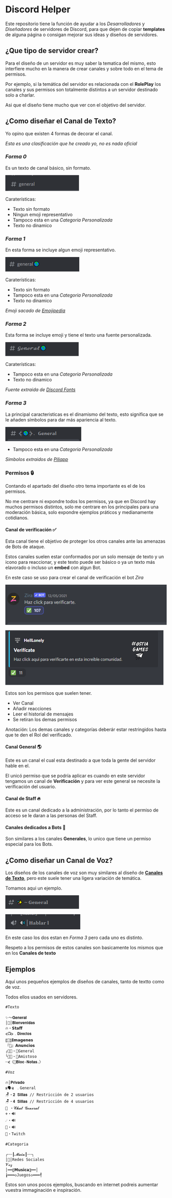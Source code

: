 # Discord Helper


Este repositorio tiene la función de ayudar a los _Desarrolladores_ y _Diseñadores_ de servidores de Discord, para que dejen de copiar **templates** de alguna página o consigan mejorar sus ideas y diseños de servidores.


## ¿Que tipo de servidor crear?

Para el diseño de un servidor es muy saber la tematica del mismo, esto interfiere mucho en la manera de crear canales y sobre todo en el tema de permisos.

Por ejemplo, si la temática del servidor es relacionada con el **RolePlay** los canales y sus permisos son totalmente distintos a un servidor destinado solo a charlar.

Asi que el diseño tiene mucho que ver con el objetivo del servidor.

##  ¿Como diseñar el **Canal de Texto**?

Yo opino que existen 4 formas de decorar el canal.

_Esta es una clasificación que he creado yo, no es nada oficial_

### _Forma 0_

Es un texto de canal básico, sin formato.

![forme0](img/forme0.png)

Caraterísticas:

+   Texto sin formato
+   Ningun emoji representativo
+   Tampoco esta en una _Categoria Personalizada_
+   Texto no dinamico



###  _Forma 1_

En esta forma se incluye algun emoji representativo.

![forme1](img/forme1.png)

Caraterísticas:

+   Texto sin formato
+   Tampoco esta en una _Categoria Personalizada_
+   Texto no dinamico


_Emoji sacado de [Emojipedia](https://emojipedia.org/es/)_

### _Forma 2_

Esta forma se incluye emoji y tiene el texto una fuente personalizada.

![forme2](img/forme2.png)

Caraterísticas:

+   Tampoco esta en una _Categoria Personalizada_
+   Texto no dinamico

_Fuente extraida de [Discord Fonts](https://lingojam.com/DiscordFonts)_

### _Forma 3_

La principal caracteristicas es el dinamismo del texto, esto significa que se le añaden símbolos para dar más apariencia al texto.

![forme3](img/forme3.png)

+   Tampoco esta en una _Categoria Personalizada_

_Simbolos extraidos de [Piliapp](https://es.piliapp.com/symbol/)_

### Permisos 🔒

Contando el apartado del diseño otro tema importante es el de los permisos.

No me centrare ni expondre todos los permisos, ya que en Discord hay muchos permisos distintos, solo me centrare en los principales para una moderación básica, solo expondre ejemplos práticos y medianamente cotidianos.

#### Canal de verificación ✅

Esta canal tiene el objetivo de proteger los otros canales ante las amenazas de Bots de ataque.

Estos canales suelen estar conformados por un solo mensaje de texto y un icono para reaccionar, y este texto puede ser básico o ya un texto más elavorado o incluso un **embed** con algun Bot.

En este caso se uso para crear el canal de verificación el bot _Zira_

![text1](img/text1.png)

![text1](img/text2.png)

Estos son los permisos que suelen tener.

+   Ver Canal
+   Añadir reacciones
+   Leer el historial de mensajes
+   Se retiran los demas permisos

Anotación: Los demas canales y categorías deberár estar restringidos hasta que te den el Rol del verificado.


#### Canal General 🌎

Este es un canal el cual esta destinado a que toda la gente del servidor hable en el.

El unicó permiso que se podría aplicar es cuando en este servidor tengamos un canal de **Verificación** y para ver este general se necesite la verificación del usuario.

#### Canal de Staff 🔥

Este es un canal dedicado a la administración, por lo tanto el permiso de acceso se le daran a las personas del Staff.

#### Canales dedicados a Bots 🤖

Son similares a los canales **Generales**, lo unico que tiene un permiso especial para los Bots.

## ¿Como diseñar un **Canal de Voz**?

Los diseños de los canales de voz son muy similares al diseño de [**Canales de Texto**](#¿como-diseñar-el-canal-de-texto), pero este suele tener una ligera variación de temática.

Tomamos aqui un ejemplo.

![gerer1](img/gerer0.png)

![gerer1](img/gerer1.png)

En este caso los dos estan en _Forma 3_ pero cada uno es distinto.

Respeto a los permisos de estos canales son basicamente los mismos que en los **Canales de texto**


## Ejemplos

Aquí unos pequeños ejemplos de diseños de canales, tanto de textto como de voz.

Todos ellos usados en servidores.

    #Texto

    ✨～𝐆𝐞𝐧𝐞𝐫𝐚𝐥 
    │🙌│𝐁𝐢𝐞𝐧𝐯𝐞𝐧𝐢𝐝𝐚𝐬
    🔥・𝗦𝘁𝗮𝗳𝗳
    ⦓📺⦔﹒𝗗𝗶𝗿𝗲𝗰𝘁𝗼𝘀
    〖🎴〗𝗜𝗺𝗮𝗴𝗲𝗻𝗲𝘀
    『📢』𝗔𝗻𝘂𝗻𝗰𝗶𝗼𝘀
    ╭᲼🔻・᲼General
    ╰᲼🔺・᲼Amistoso
    ┈⋞〈📝𝐁𝐥𝐨𝐜-𝐍𝐨𝐭𝐚𝐬．〉

    #Voz

    🔥│𝐏𝐫𝐢𝐯𝐚𝐝𝐨
    ⦕🗣⦖ ﹒General
    🪑・𝟐 𝐒𝐢𝐥𝐥𝐚𝐬 // Restricción de 2 usuarios
    🪑・𝟒 𝐒𝐢𝐥𝐥𝐚𝐬 // Restricción de 4 usuarios
    📢 ・𝓒𝓱𝓪𝓽 𝓖𝓮𝓷𝓮𝓻𝓪𝓵
    ⚜・🔊
    ☄・🔊
    💪・🔊
    🎥・Twitch

    #Categoria

    ╭┈┈┃𝓜𝓪𝓲𝓷┃┈┈╮
    │🌵│Redes Sociales
    𝓥𝓸𝔃
    │══〖𝗠𝘂𝘀𝗶𝗰𝗮〗══│
    ┟━━━◇Juegos◇━━━┦

Estos son unos pocos ejemplos, buscando en internet podreis aumentar vuestra immaginación e inspiración.